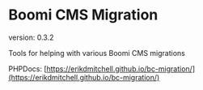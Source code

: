 # Boomi CMS Migration

version: 0.3.2

Tools for helping with various Boomi CMS migrations

PHPDocs: [https://erikdmitchell.github.io/bc-migration/](https://erikdmitchell.github.io/bc-migration/)
